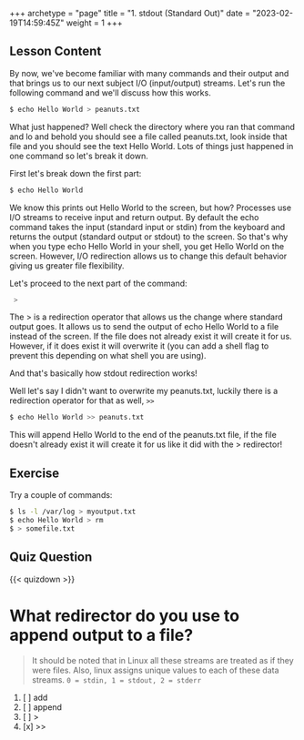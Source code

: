+++
archetype = "page"
title = "1. stdout (Standard Out)"
date = "2023-02-19T14:59:45Z"
weight = 1
+++

## Lesson Content

By now, we've become familiar with many commands and their output and that brings us to our next subject I/O (input/output) streams. Let's run the following command and we'll discuss how this works. 

```bash
$ echo Hello World > peanuts.txt
```

What just happened? Well check the directory where you ran that command and lo and behold you should see a file called peanuts.txt, look inside that file and you should see the text Hello World. Lots of things just happened in one command so let's break it down. 

First let's break down the first part: 

```bash
$ echo Hello World
```

We know this prints out Hello World to the screen, but how? Processes use I/O streams to receive input and return output. By default the echo command takes the input (standard input or stdin) from the keyboard and returns the output (standard output or stdout) to the screen. So that's why when you type echo Hello World in your shell, you get Hello World on the screen. However, I/O redirection allows us to change this default behavior giving us greater file flexibility. 

Let's proceed to the next part of the command: 

```bash
 > 
```

The > is a redirection operator that allows us the change where standard output goes. It allows us to send the output of echo Hello World to a file instead of the screen. If the file does not already exist it will create it for us. However, if it does exist it will overwrite it (you can add a shell flag to prevent this depending on what shell you are using).

And that's basically how stdout redirection works!

Well let's say I didn't want to overwrite my peanuts.txt, luckily there is a redirection operator for that as well, ```>>```

```bash
$ echo Hello World >> peanuts.txt
```

This will append Hello World to the end of the peanuts.txt file, if the file doesn't already exist it will create it for us like it did with the > redirector! 


## Exercise

Try a couple of commands: 

```bash
$ ls -l /var/log > myoutput.txt
$ echo Hello World > rm
$ > somefile.txt 
```

## Quiz Question

{{< quizdown >}}

# What redirector do you use to append output to a file? 

> It should be noted that in Linux all these streams are treated as if they were files. Also, linux assigns unique values to each of these data streams. ```0 = stdin, 1 = stdout, 2 = stderr```

1. [ ] add
2. [ ] append
3. [ ] \>
4. [x] \>\>

 
